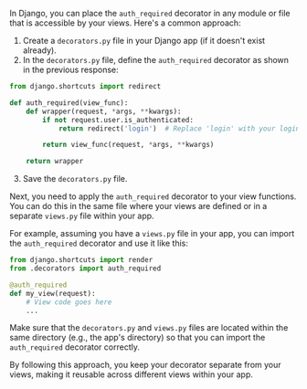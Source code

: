 In Django, you can place the `auth_required` decorator in any module or file that is accessible by your views. Here's a common approach:

1. Create a `decorators.py` file in your Django app (if it doesn't exist already).
2. In the `decorators.py` file, define the `auth_required` decorator as shown in the previous response:

```python
from django.shortcuts import redirect

def auth_required(view_func):
    def wrapper(request, *args, **kwargs):
        if not request.user.is_authenticated:
            return redirect('login')  # Replace 'login' with your login URL

        return view_func(request, *args, **kwargs)

    return wrapper
```

3. Save the `decorators.py` file.

Next, you need to apply the `auth_required` decorator to your view functions. You can do this in the same file where your views are defined or in a separate `views.py` file within your app.

For example, assuming you have a `views.py` file in your app, you can import the `auth_required` decorator and use it like this:

```python
from django.shortcuts import render
from .decorators import auth_required

@auth_required
def my_view(request):
    # View code goes here
    ...
```

Make sure that the `decorators.py` and `views.py` files are located within the same directory (e.g., the app's directory) so that you can import the `auth_required` decorator correctly.

By following this approach, you keep your decorator separate from your views, making it reusable across different views within your app.
